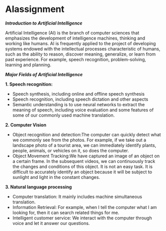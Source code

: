 # AIassignment

_**Introduction to Artificial Intelligence**_

Artificial Intelligence (AI) is the branch of computer sciences that emphasizes the development of intelligence machines, thinking and working like humans. AI  is frequently applied to the project of developing systems endowed with the intellectual processes characteristic of humans, such as the ability to reason, discover meaning, generalize, or learn from past experience. For example, speech recognition, problem-solving, learning and planning.

_**Major Fields of Artificial Intelligence**_

**1. Speech recognition:** 
- Speech synthesis, including online and offline speech synthesis
- Speech recognition, including speech dictation and other aspects
- Semantic understanding is to use neural networks to extract the meaning of speech, including voice evaluation and some features of some of our commonly used machine translation.

**2. Computer Vision**
- Object recognition and detection:The computer can quickly detect what we commonly see from the photos. For example, if we take out a landscape photo of a tourist area, we can immediately identify plants, people, animals, or vehicles on it, so does the computer.
- Object Movement Tracking:We have captured an image of an object on a certain frame. In the subsequent videos, we can continuously track the changes and conditions of this object. It is not an easy task. It is difficult to accurately identify an object because it will be subject to sunlight and light in the constant changes.

**3. Natural language processing**
- Computer translation: It mainly includes machine simultaneous translation.
- Information Retrieval: For example, when I tell the computer what I am looking for, then it can search related things for me.
- Intelligent customer service: We interact with the computer through voice and let it answer our questions.
